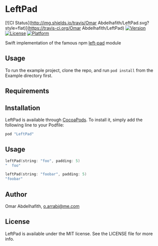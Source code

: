 # LeftPad

[![CI Status](http://img.shields.io/travis/Omar Abdelhafith/LeftPad.svg?style=flat)](https://travis-ci.org/Omar Abdelhafith/LeftPad)
[![Version](https://img.shields.io/cocoapods/v/LeftPad.svg?style=flat)](http://cocoapods.org/pods/LeftPad)
[![License](https://img.shields.io/cocoapods/l/LeftPad.svg?style=flat)](http://cocoapods.org/pods/LeftPad)
[![Platform](https://img.shields.io/cocoapods/p/LeftPad.svg?style=flat)](http://cocoapods.org/pods/LeftPad)

Swift implementation of the famous npm [left-pad]((http://left-pad.io/)) module

## Usage

To run the example project, clone the repo, and run `pod install` from the Example directory first.

## Requirements

## Installation

LeftPad is available through [CocoaPods](http://cocoapods.org). To install
it, simply add the following line to your Podfile:

```ruby
pod "LeftPad"
```

## Usage

```swift
leftPad(string: "foo", padding: 5)
"  foo"
```

```swift
leftPad(string: "foobar", padding: 5)
"foobar"
```

## Author

Omar Abdelhafith, o.arrabi@me.com

## License

LeftPad is available under the MIT license. See the LICENSE file for more info.
